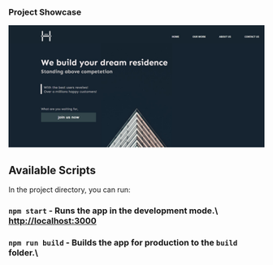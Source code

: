 ### Project Showcase

![alt text](./src/Assets/show.jpg)

## Available Scripts

In the project directory, you can run:

### `npm start` - Runs the app in the development mode.\ [http://localhost:3000](http://localhost:3000)

### `npm run build` - Builds the app for production to the `build` folder.\
